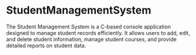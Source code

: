 # StudentManagementSystem
The Student Management System is a C-based console application designed to manage student records efficiently. It allows users to add, edit, and delete student information, manage student courses, and provide detailed reports on student data. 

